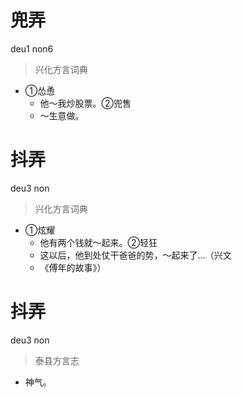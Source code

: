 # 兜弄
deu1 non6
> 兴化方言词典
- ①怂恿
  - 他～我炒股票。②兜售
  - ～生意做。

# 抖弄
deu3 non
> 兴化方言词典
- ①炫耀
  - 他有两个钱就～起来。②轻狂
  - 这以后，他到处仗干爸爸的势，～起来了…（兴文
  - 《傅年的故事》）

# 抖弄
deu3 non
> 泰县方言志
- 神气。
